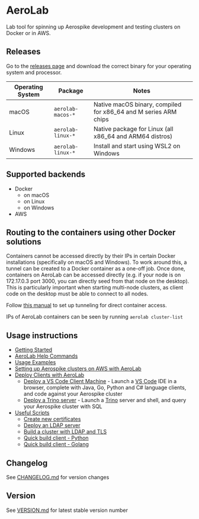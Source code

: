 # AeroLab

Lab tool for spinning up Aerospike development and testing clusters on Docker or in AWS.

## Releases

Go to the [releases page](https://github.com/aerospike/aerolab/releases) and download the correct binary for your operating system and processor.

Operating System | Package | Notes
--- | --- | ---
macOS | `aerolab-macos-*` | Native macOS binary, compiled for x86_64 and M series ARM chips
Linux | `aerolab-linux-*` | Native package for Linux (all x86_64 and ARM64 distros)
Windows | `aerolab-linux-*` | Install and start using WSL2 on Windows


## Supported backends

* Docker
  * on macOS
  * on Linux
  * on Windows
* AWS

## Routing to the containers using other Docker solutions

Containers cannot be accessed directly by their IPs in certain Docker installations (specifically on macOS and Windows). To work around this, a tunnel can be created to a Docker container as a one-off job. Once done, containers on AeroLab can be accessed directly (e.g. if your node is on 172.17.0.3 port 3000, you can directly seed from that node on the desktop). This is particularly important when starting multi-node clusters, as client code on the desktop must be able to connect to all nodes.

Follow [this manual](tunnel-container-openvpn/README.md) to set up tunneling for direct container access.

IPs of AeroLab containers can be seen by running `aerolab cluster-list`

## Usage instructions

* [Getting Started](docs/GETTING_STARTED.md)
* [AeroLab Help Commands](docs/USING_HELP.md)
* [Usage Examples](docs/usage/README.md)
* [Setting up Aerospike clusters on AWS with AeroLab](docs/aws/README.md)
* [Deploy Clients with AeroLab](docs/usage/CLIENTS.md)
  * [Deploy a VS Code Client Machine](docs/usage/vscode.md) - Launch a [VS Code](https://code.visualstudio.com/) IDE in a browser, complete with Java, Go, Python and C# language clients, and code against your Aerospike cluster
  * [Deploy a Trino server](docs/usage/trino.md) - Launch a [Trino](https://trino.io/) server and shell, and query your Aerospike cluster with SQL
* [Useful Scripts](scripts/README.md)
  * [Create new certificates](scripts/CERTS.md)
  * [Deploy an LDAP server](scripts/aerolab-ldap/README.md)
  * [Build a cluster with LDAP and TLS](scripts/aerolab-buildenv/README.md)
  * [Quick build client - Python](scripts/aerolab-pythonclient/README.md)
  * [Quick build client - Golang](scripts/aerolab-goclient/README.md)

## Changelog

See [CHANGELOG.md](CHANGELOG.md) for version changes

## Version

See [VERSION.md](VERSION.md) for latest stable version number

